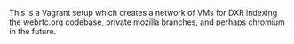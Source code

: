 This is a Vagrant setup which creates a network of VMs for DXR indexing the webrtc.org codebase, private mozilla branches, and perhaps chromium in the future.